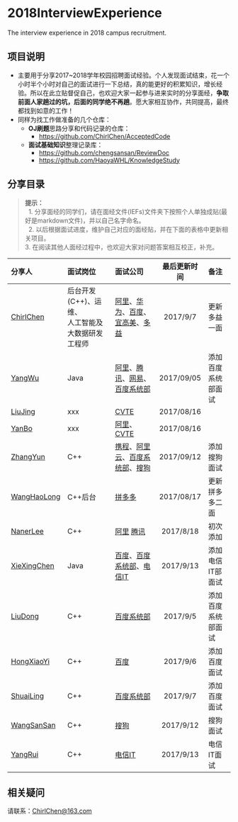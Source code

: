 # 2018InterviewExperience
The interview experience in 2018 campus recruitment.
## 项目说明
- 主要用于分享2017~2018学年校园招聘面试经验。个人发现面试结束，花一个小时半个小时对自己的面试进行一下总结，真的能更好的积累知识，增长经验。所以在此立贴督促自己，也欢迎大家一起参与进来实时的分享面经，**争取前面人家趟过的坑，后面的同学绝不再趟**。愿大家相互协作，共同提高，最终都找到如意的工作！
- 同样为找工作做准备的几个仓库：
    - **OJ刷题**思路分享和代码记录的仓库：
        - https://github.com/ChirlChen/AcceptedCode
    - **面试基础知识**整理记录库：
        - https://github.com/chengsansan/ReviewDoc
        - https://github.com/HaoyaWHL/KnowledgeStudy

## 分享目录
> **提示：** <br>
    1. 分享面经的同学们，请在面经文件(IEFs)文件夹下按照个人单独成贴(最好是markdown文件)，并以自己名字命名。 <br>
    2. 以后根据面试进度，维护自己对应的面经贴，并在下面的表格中更新相关项目。<br>
    3. 在阅读其他人面经过程中，也欢迎大家对问题答案相互校正，补充。<br>

| 分享人 | 面试岗位 | 面试公司 | 最后更新时间 | 备注 |
| :--- | :---- | :---- | :---: | :----- |
|[ChirlChen](./IEFs/ChirlChen.md)| 后台开发(C++)、运维、<br>人工智能及大数据研发工程师| [阿里](./IEFs/ChirlChen.md#mayijinfu)、[华为](./IEFs/ChirlChen.md#huawei)、[百度](./IEFs/ChirlChen.md#baidu_shanghai)、[宜高美](./IEFs/ChirlChen.md#yigaomei)、[多益](./IEFs/ChirlChen.md#duoyi) | 2017/9/7| 更新多益一面|
|[YangWu](./IEFs/YangWu.md) | Java | [阿里](./IEFs/YangWu.md#ali)、[腾讯](./IEFs/YangWu.md#tengxun)、[网易](./IEFs/YangWu.md#wangyi)、[百度系统部](./IEFs/YangWu.md#baidu_xitongbu) | 2017/09/05 | 添加百度系统部面试 |
|[LiuJing](./IEFs/LiuJing.md) | xxx | [CVTE](./IEFs/LiuJing.md#cvte)| 2017/08/16 | |
|[YanBo](./IEFs/YanBo.md) | xxx | [阿里](./IEFs/YanBo.md#ali)、[CVTE](./IEFs/YanBo.md#cvte)| 2017/08/16 | |
|[ZhangYun](./IEFs/ZhangYun.md) | C++ | [携程](./IEFs/ZhangYun.md#xiecheng)、[阿里云](./IEFs/ZhangYun.md#aliyun)、[百度系统部](./IEFs/ZhangYun.md#baidu_xitongbu)、[搜狗](./IEFs/ZhangYun.md#sougou) | 2017/09/12 | 添加搜狗面试 |
|[WangHaoLong](./IEFs/WangHaoLong.md) | C++后台 | [拼多多](./IEFs/WangHaoLong.md#pinduoduo)| 2017/08/17 |更新拼多多二面 |
|[NanerLee](./IEFs/NanerLee.md) | C++ | [阿里](./IEFs/NanerLee.md#阿里巴巴) [腾讯](./IEFs/NanerLee.md#腾讯) | 2017/8/18 | 初次添加 |
|[XieXingChen](./IEFs/XieXingChen.md) | Java | [百度](./IEFs/XieXingChen.md#baidu)、[百度系统部](./IEFs/XieXingChen.md#baidu_xitongbu)、[电信IT](./IEFs/XieXingChen.md#dianxin_it)  | 2017/9/13 | 添加电信IT部面试 |
|[LiuDong](./IEFs/LiuDong.md) | C++ | [百度系统部](./IEFs/LiuDong.md#baidu_xitongbu) |2017/9/5 | 添加百度系统部面试 |
|[HongXiaoYi](./IEFs/HongXiaoYi.md) | C++ | [百度](./IEFs/HongXiaoYi.md#baidu) |2017/9/6 | 添加百度面试 |
|[ShuaiLing](./IEFs/ShuaiLing.md) | C++ | [百度系统部](./IEFs/ShuaiLing.md#baidu_xitongbu) |2017/9/7 | 添加百度面试 |
|[WangSanSan](./IEFs/WangSanSan.md) | C++ | [搜狗](./IEFs/WangSanSan.md#sougou) |2017/9/12 | 搜狗面试 |
|[YangRui](./IEFs/YangRui.md) | C++ | [电信IT](./IEFs/YangRui.md#dianxin_it) |2017/9/13 | 电信IT面试 |

## 相关疑问
 请联系：ChirlChen@163.com
